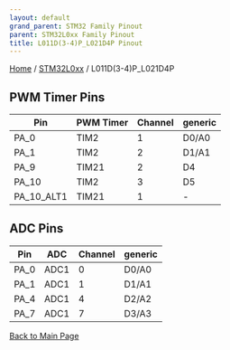 ```yaml
---
layout: default
grand_parent: STM32 Family Pinout
parent: STM32L0xx Family Pinout
title: L011D(3-4)P_L021D4P Pinout
---
```


[Home](../../index.md) / [STM32L0xx](../index.md) / L011D(3-4)P_L021D4P

## PWM Timer Pins

| Pin | PWM Timer | Channel | generic |
| --- | --- | --- | --- |
| PA_0 | TIM2 | 1 | D0/A0 |
| PA_1 | TIM2 | 2 | D1/A1 |
| PA_9 | TIM21 | 2 | D4 |
| PA_10 | TIM2 | 3 | D5 |
| PA_10_ALT1 | TIM21 | 1 | - |


## ADC Pins

| Pin | ADC | Channel | generic |
| --- | --- | --- | --- |
| PA_0 | ADC1 | 0 | D0/A0 |
| PA_1 | ADC1 | 1 | D1/A1 |
| PA_4 | ADC1 | 4 | D2/A2 |
| PA_7 | ADC1 | 7 | D3/A3 |


[Back to Main Page](../../index.md)